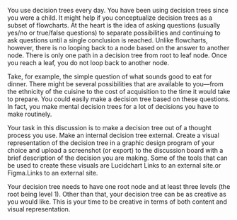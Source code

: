 You use decision trees every day. You have been using decision trees since you were a child. It might help if you conceptualize decision trees as a subset of flowcharts. At the heart is the idea of asking questions (usually yes/no or true/false questions) to separate possibilities and continuing to ask questions until a single conclusion is reached. Unlike flowcharts, however, there is no looping back to a node based on the answer to another node. There is only one path in a decision tree from root to leaf node. Once you reach a leaf, you do not loop back to another node.

Take, for example, the simple question of what sounds good to eat for dinner. There might be several possibilities that are available to you—from the ethnicity of the cuisine to the cost of acquisition to the time it would take to prepare. You could easily make a decision tree based on these questions. In fact, you make mental decision trees for a lot of decisions you have to make routinely.

Your task in this discussion is to make a decision tree out of a thought process you use. Make an internal decision tree external. Create a visual representation of the decision tree in a graphic design program of your choice and upload a screenshot (or export) to the discussion board with a brief description of the decision you are making. Some of the tools that can be used to create these visuals are Lucidchart  Links to an external site.or Figma.Links to an external site.

Your decision tree needs to have one root node and at least three levels (the root being level 1). Other than that, your decision tree can be as creative as you would like. This is your time to be creative in terms of both content and visual representation.

